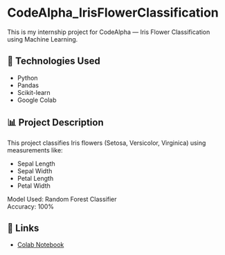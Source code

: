 # CodeAlpha_IrisFlowerClassification

This is my internship project for CodeAlpha — Iris Flower Classification using Machine Learning.

## 🔧 Technologies Used
- Python
- Pandas
- Scikit-learn
- Google Colab

## 📊 Project Description
This project classifies Iris flowers (Setosa, Versicolor, Virginica) using measurements like:
- Sepal Length
- Sepal Width
- Petal Length
- Petal Width

Model Used: Random Forest Classifier  
Accuracy: 100%

## 🔗 Links
- [Colab Notebook](link-to-colab-if-shared)
